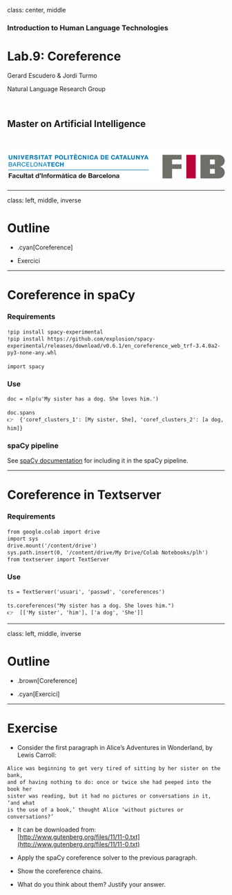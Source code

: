 class: center, middle

### Introduction to Human Language Technologies

# Lab.9: Coreference

Gerard Escudero & Jordi Turmo

Natural Language Research Group

<br>

## Master on Artificial Intelligence

<br>

![:scale 75%](fib.png)

---
class: left, middle, inverse

# Outline

- .cyan[Coreference]

- Exercici

---

# Coreference in spaCy

### Requirements

```python3
!pip install spacy-experimental
!pip install https://github.com/explosion/spacy-experimental/releases/download/v0.6.1/en_coreference_web_trf-3.4.0a2-py3-none-any.whl

import spacy
```

### Use

```python3
doc = nlp(u'My sister has a dog. She loves him.')

doc.spans
👉  {'coref_clusters_1': [My sister, She], 'coref_clusters_2': [a dog, him]}
```

### spaCy pipeline

See [spaCy documentation](https://spacy.io/api/coref/) for including it in the spaCy pipeline.

---

# Coreference in Textserver

### Requirements

```python3
from google.colab import drive
import sys
drive.mount('/content/drive')
sys.path.insert(0, '/content/drive/My Drive/Colab Notebooks/plh')
from textserver import TextServer
```

### Use

```python3
ts = TextServer('usuari', 'passwd', 'coreferences')

ts.coreferences("My sister has a dog. She loves him.")
👉  [['My sister', 'him'], ['a dog', 'She']]
```

---
class: left, middle, inverse

# Outline

- .brown[Coreference]

- .cyan[Exercici]

---

# Exercise

* Consider the first paragraph in Alice’s Adventures in Wonderland, by Lewis Carroll:
```
Alice was beginning to get very tired of sitting by her sister on the bank, 
and of having nothing to do: once or twice she had peeped into the book her 
sister was reading, but it had no pictures or conversations in it, ‘and what 
is the use of a book,’ thought Alice ‘without pictures or conversations?’
```

* It can be downloaded from: <br>
[http://www.gutenberg.org/files/11/11-0.txt](http://www.gutenberg.org/files/11/11-0.txt)

* Apply the spaCy coreference solver to the previous paragraph.

* Show the coreference chains. 

* What do you think about them? Justify your answer.


